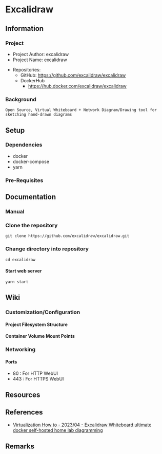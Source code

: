 # Excalidraw

## Information
### Project
+ Project Author: excalidraw
+ Project Name: excalidraw
- Repositories:
    + GitHub: https://github.com/excalidraw/excalidraw
    - DockerHub
        + https://hub.docker.com/excalidraw/excalidraw

### Background
```
Open Source, Virtual Whiteboard + Network Diagram/Drawing tool for sketching hand-drawn diagrams
```

## Setup
### Dependencies
+ docker
+ docker-compose
+ yarn

### Pre-Requisites


## Documentation
### Manual

### Clone the repository
```console
git clone https://github.com/excalidraw/excalidraw.git
```

### Change directory into repository
```console
cd excalidraw
```

#### Start web server
```console
yarn start
```

## Wiki
### Customization/Configuration
#### Project Filesystem Structure

#### Container Volume Mount Points

### Networking
#### Ports
+ 80 : For HTTP WebUI
+ 443 : For HTTPS WebUI

## Resources

## References
+ [Virtualization How to - 2023/04 - Excalidraw Whiteboard ultimate docker self-hosted home lab diagramming](https://www.virtualizationhowto.com/2023/04/excalidraw-whiteboard-ultimate-docker-self-hosted-home-lab-diagramming/)

## Remarks
